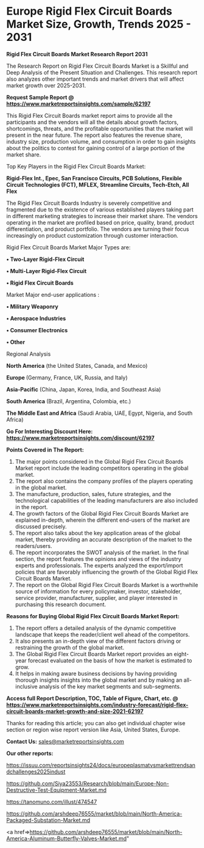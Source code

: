 # Europe Rigid Flex Circuit Boards Market Size, Growth, Trends 2025 - 2031

<strong>Rigid Flex Circuit Boards Market Research Report 2031</strong>

The Research Report on Rigid Flex Circuit Boards Market is a Skillful and Deep Analysis of the Present Situation and Challenges. This research report also analyzes other important trends and market drivers that will affect market growth over 2025-2031.

<strong>Request Sample Report @ <a href=https://www.marketreportsinsights.com/sample/62197>https://www.marketreportsinsights.com/sample/62197</a></strong>

This Rigid Flex Circuit Boards market report aims to provide all the participants and the vendors will all the details about growth factors, shortcomings, threats, and the profitable opportunities that the market will present in the near future. The report also features the revenue share, industry size, production volume, and consumption in order to gain insights about the politics to contest for gaining control of a large portion of the market share.

Top Key Players in the Rigid Flex Circuit Boards Market:

<strong>Rigid-Flex Int., Epec, San Francisco Circuits, PCB Solutions, Flexible Circuit Technologies (FCT), MFLEX, Streamline Circuits, Tech-Etch, All Flex</strong>

The Rigid Flex Circuit Boards Industry is severely competitive and fragmented due to the existence of various established players taking part in different marketing strategies to increase their market share. The vendors operating in the market are profiled based on price, quality, brand, product differentiation, and product portfolio. The vendors are turning their focus increasingly on product customization through customer interaction.

Rigid Flex Circuit Boards Market Major Types are:

<strong>• Two-Layer Rigid-Flex Circuit

• Multi-Layer Rigid-Flex Circuit

• Rigid Flex Circuit Boards</strong>

Market Major end-user applications :

<strong>• Military Weaponry

• Aerospace Industries

• Consumer Electronics

• Other</strong>

Regional Analysis

</u><strong><b>North America</b></strong> (the United States, Canada, and Mexico)

<strong><b>Europe </b></strong>(Germany, France, UK, Russia, and Italy)

<strong><b>Asia-Pacific</b></strong> (China, Japan, Korea, India, and Southeast Asia)

<strong><b>South America</b></strong> (Brazil, Argentina, Colombia, etc.)

<strong><b>The Middle East and Africa</b></strong> (Saudi Arabia, UAE, Egypt, Nigeria, and South Africa)

<strong>Go For Interesting Discount Here: <a href=https://www.marketreportsinsights.com/discount/62197>https://www.marketreportsinsights.com/discount/62197</a></strong>

<strong>Points Covered in The Report:</strong>
<ol>
  <li>The major points considered in the Global Rigid Flex Circuit Boards Market report include the leading competitors operating in the global market.</li>
  <li>The report also contains the company profiles of the players operating in the global market.</li>
  <li>The manufacture, production, sales, future strategies, and the technological capabilities of the leading manufacturers are also included in the report.</li>
  <li>The growth factors of the Global Rigid Flex Circuit Boards Market are explained in-depth, wherein the different end-users of the market are discussed precisely.</li>
  <li>The report also talks about the key application areas of the global market, thereby providing an accurate description of the market to the readers/users.</li>
  <li>The report incorporates the SWOT analysis of the market. In the final section, the report features the opinions and views of the industry experts and professionals. The experts analyzed the export/import policies that are favorably influencing the growth of the Global Rigid Flex Circuit Boards Market.</li>
  <li>The report on the Global Rigid Flex Circuit Boards Market is a worthwhile source of information for every policymaker, investor, stakeholder, service provider, manufacturer, supplier, and player interested in purchasing this research document.</li>
</ol>
<strong>Reasons for Buying Global Rigid Flex Circuit Boards Market Report:</strong>

<ol>
  <li>The report offers a detailed analysis of the dynamic competitive landscape that keeps the reader/client well ahead of the competitors.</li>
  <li>It also presents an in-depth view of the different factors driving or restraining the growth of the global market.</li>
  <li>The Global Rigid Flex Circuit Boards Market report provides an eight-year forecast evaluated on the basis of how the market is estimated to grow.</li>
  <li>It helps in making aware business decisions by having providing thorough insights insights into the global market and by making an all-inclusive analysis of the key market segments and sub-segments.</li>
</ol>
<strong>Access full Report Description, TOC, Table of Figure, Chart, etc. @ <a href=https://www.marketreportsinsights.com/industry-forecast/rigid-flex-circuit-boards-market-growth-and-size-2021-62197>https://www.marketreportsinsights.com/industry-forecast/rigid-flex-circuit-boards-market-growth-and-size-2021-62197</a></strong>


Thanks for reading this article; you can also get individual chapter wise section or region wise report version like Asia, United States, Europe.

<strong>Contact Us:</strong>
sales@marketreportsinsights.com

<strong>Our other reports:</strong>

<a href=https://issuu.com/reportsinsights24/docs/europeplasmatvsmarkettrendsandchallenges2025indust>https://issuu.com/reportsinsights24/docs/europeplasmatvsmarkettrendsandchallenges2025indust</a>

<a href=https://github.com/Siya23553/Research/blob/main/Europe-Non-Destructive-Test-Equipment-Market.md>https://github.com/Siya23553/Research/blob/main/Europe-Non-Destructive-Test-Equipment-Market.md</a>

<a href=https://tanomuno.com/illust/474547>https://tanomuno.com/illust/474547</a>

<a href=https://github.com/arshdeep76555/market/blob/main/North-America-Packaged-Substation-Market.md>https://github.com/arshdeep76555/market/blob/main/North-America-Packaged-Substation-Market.md</a>

<a href=>https://github.com/arshdeep76555/market/blob/main/North-America-Aluminum-Butterfly-Valves-Market.md</a>"
